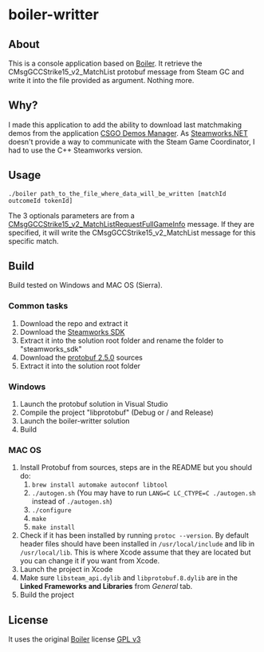 # boiler-writter

## About

This is a console application based on [Boiler](https://bitbucket.org/ACB/boiler/).
It retrieve the CMsgGCCStrike15_v2_MatchList protobuf message from Steam GC and write it into the file provided as argument.
Nothing more.

## Why?

I made this application to add the ability to download last matchmaking demos from the application [CSGO Demos Manager](https://github.com/akiver/CSGO-Demos-Manager).
As [Steamworks.NET](http://steamworks.github.io/) doesn't provide a way to communicate with the Steam Game Coordinator, I had to use the C++ Steamworks version.

## Usage

```
./boiler path_to_the_file_where_data_will_be_written [matchId outcomeId tokenId]
```

The 3 optionals parameters are from a [CMsgGCCStrike15_v2_MatchListRequestFullGameInfo](https://github.com/SteamRE/SteamKit/blob/master/Resources/Protobufs/csgo/cstrike15_gcmessages.proto#L744) message. If they are specified, it will write the CMsgGCCStrike15_v2_MatchList message for this specific match.

## Build

Build tested on Windows and MAC OS (Sierra).

### Common tasks

1. Download the repo and extract it
2. Download the [Steamworks SDK](https://partner.steamgames.com/)
3. Extract it into the solution root folder and rename the folder to "steamworks_sdk"
4. Download the [protobuf 2.5.0](https://github.com/google/protobuf/releases/tag/v2.5.0) sources
5. Extract it into the solution root folder

### Windows

1. Launch the protobuf solution in Visual Studio
2. Compile the project "libprotobuf" (Debug or / and Release)
3. Launch the boiler-writter solution
4. Build

### MAC OS

1. Install Protobuf from sources, steps are in the README but you should do:
   1. `brew install automake autoconf libtool`
   2. `./autogen.sh` (You may have to run `LANG=C LC_CTYPE=C ./autogen.sh` instead of `./autogen.sh`)
   3. `./configure`
   4. `make`
   5. `make install`
2. Check if it has been installed by running `protoc --version`.
   By default header files should have been installed in `/usr/local/include` and lib in `/usr/local/lib`. This is where Xcode assume that they are located but you can change it if you want from Xcode.
3. Launch the project in Xcode
4. Make sure `libsteam_api.dylib` and `libprotobuf.8.dylib` are in the **Linked Frameworks and Libraries** from _General_ tab.
5. Build the project

## License

It uses the original [Boiler](https://bitbucket.org/ACB/boiler/) license [GPL v3](https://github.com/akiver/boiler-writter/blob/master/license.txt)
